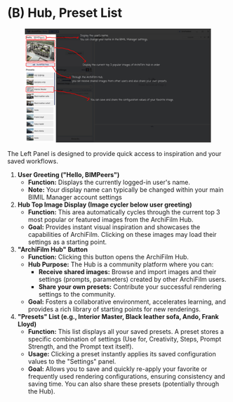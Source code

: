 # (B) Hub, Preset List

<figure><img src="../../.gitbook/assets/(B).jpg" alt=""><figcaption></figcaption></figure>

The Left Panel is designed to provide quick access to inspiration and your saved workflows.

1. **User Greeting ("Hello, BIMPeers")**
   * **Function:** Displays the currently logged-in user's name.
   * **Note:** Your display name can typically be changed within your main BIMIL Manager account settings
2. **Hub Top Image Display (Image cycler below user greeting)**
   * **Function:** This area automatically cycles through the current top 3 most popular or featured images from the ArchiFilm Hub.
   * **Goal:** Provides instant visual inspiration and showcases the capabilities of ArchiFilm. Clicking on these images may load their settings as a starting point.
3. **"ArchiFilm Hub" Button**
   * **Function:** Clicking this button opens the ArchiFilm Hub.
   * **Hub Purpose:** The Hub is a community platform where you can:
     * **Receive shared images:** Browse and import images and their settings (prompts, parameters) created by other ArchiFilm users.
     * **Share your own presets:** Contribute your successful rendering settings to the community.
   * **Goal:** Fosters a collaborative environment, accelerates learning, and provides a rich library of starting points for new renderings.
4. **"Presets" List (e.g., Interior Master, Black leather sofa, Ando, Frank Lloyd)**
   * **Function:** This list displays all your saved presets. A preset stores a specific combination of settings (Use for, Creativity, Steps, Prompt Strength, and the Prompt text itself).
   * **Usage:** Clicking a preset instantly applies its saved configuration values to the "Settings" panel.
   * **Goal:** Allows you to save and quickly re-apply your favorite or frequently used rendering configurations, ensuring consistency and saving time. You can also share these presets (potentially through the Hub).
